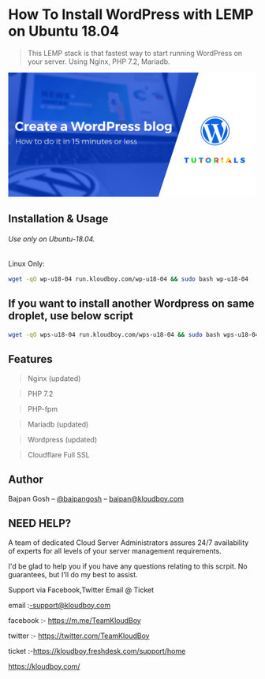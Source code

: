 # How To Install WordPress with LEMP on Ubuntu 18.04
> This LEMP stack is that fastest way to start running WordPress on your server. Using Nginx, PHP 7.2, Mariadb.

![](wordpress.jpg)

## Installation & Usage

###### Use only on Ubuntu-18.04.

Linux Only:

```sh
wget -qO wp-u18-04 run.kloudboy.com/wp-u18-04 && sudo bash wp-u18-04
```

## If you want to install another Wordpress on same droplet, use below script

```sh
wget -qO wps-u18-04 run.kloudboy.com/wps-u18-04 && sudo bash wps-u18-04
```

## Features

> Nginx (updated)

> PHP 7.2

> PHP-fpm

> Mariadb (updated)

> Wordpress (updated)

> Cloudflare Full SSL

## Author

Bajpan Gosh – [@bajpangosh](https://twitter.com/bajpangosh) – bajpan@kloudboy.com


## NEED HELP?

A team of dedicated Cloud Server Administrators assures 24/7 availability of experts for all levels of your server management requirements.

I'd be glad to help you if you have any questions relating to this scrpit. No guarantees, but I'll do my best to assist.

Support via Facebook,Twitter Email @ Ticket

email    :-support@kloudboy.com

facebook :- https://m.me/TeamKloudBoy

twitter  :- https://twitter.com/TeamKloudBoy

ticket   :-https://kloudboy.freshdesk.com/support/home

https://kloudboy.com/
